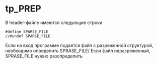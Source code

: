 # tp_PREP

В header-файле имеются следующие строки
 
    #define SPARSE_FILE 
    //#undef SPARSE_FILE

Если на вход программе подается файл с разреженной структурой, необходимо определить SPRASE_FILE/
Если файл неразреженный, SPRASE_FILE нужно разопределить
